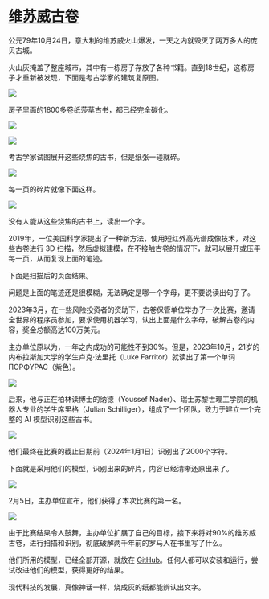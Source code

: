 # [维苏威古卷](https://github.com/jaaleng/jaaleng.github.io/issues/36)

公元79年10月24日，意大利的维苏威火山爆发，一天之内就毁灭了两万多人的庞贝古城。

火山灰掩盖了整座城市，其中有一栋房子存放了各种书籍。直到18世纪，这栋房子才重新被发现，下面是考古学家的建筑复原图。

![](https://pic.imgdb.cn/item/66bb4d01d9c307b7e9fd46cf.webp)

房子里面的1800多卷纸莎草古书，都已经完全碳化。

![](https://pic.imgdb.cn/item/66bb4d23d9c307b7e9fdc29c.webp)

![](https://pic.imgdb.cn/item/66bb4d46d9c307b7e9fe31bf.webp)

考古学家试图展开这些烧焦的古书，但是纸张一碰就碎。

![](https://pic.imgdb.cn/item/66bb4d76d9c307b7e9feaee6.webp)

每一页的碎片就像下面这样。

![](https://pic.imgdb.cn/item/66bb4dc7d9c307b7e90021ac.webp)

没有人能从这些烧焦的古书上，读出一个字。

2019年，一位美国科学家提出了一种新方法，使用短红外高光谱成像技术，对这些古卷进行 3D 扫描，然后虚拟建模，在不接触古卷的情况下，就可以展开或压平每一页，从而复现上面的笔迹。

下面是扫描后的页面结果。

问题是上面的笔迹还是很模糊，无法确定是哪一个字母，更不要说读出句子了。

2023年3月，在一些风险投资者的资助下，古卷保管单位举办了一次比赛，邀请全世界的程序员参加，要求使用机器学习，认出上面是什么字母，破解古卷的内容，奖金总额高达100万美元。

主办单位原以为，一年之内成功的可能性不到30%。但是，2023年10月，21岁的内布拉斯加大学的学生卢克·法里托（Luke Farritor）就读出了第一个单词 ΠΟΡΦΥΡΑϹ（紫色）。

![](https://pic.imgdb.cn/item/66bb4e18d9c307b7e9007652.webp)

后来，他与正在柏林读博士的纳德（Youssef Nader）、瑞士苏黎世理工学院的机器人专业的学生席里格（Julian Schilliger），组成了一个团队，致力于建立一个完整的 AI 模型识别这些古书。

![](https://pic.imgdb.cn/item/66bb4e3bd9c307b7e900a15f.webp)

他们最终在比赛的截止日期前（2024年1月1日）识别出了2000个字符。

下面就是采用他们的模型，识别出来的碎片，内容已经清晰还原出来了。

![](https://pic.imgdb.cn/item/66bb4e5ad9c307b7e900cb3e.webp)

2月5日，主办单位宣布，他们获得了本次比赛的第一名。

![](https://pic.imgdb.cn/item/66bb4e95d9c307b7e9011142.webp)

由于比赛结果令人鼓舞，主办单位扩展了自己的目标，接下来将对90%的维苏威古卷，进行扫描和识别，彻底破解两千年前的罗马人在书里写了什么。

他们所用的模型，已经全部开源，就放在 [GitHub](https://github.com/younader/Vesuvius-Grandprize-Winner)。任何人都可以安装和运行，尝试改进他们的模型，获得更好的结果。

现代科技的发展，真像神话一样，烧成灰的纸都能辨认出文字。
